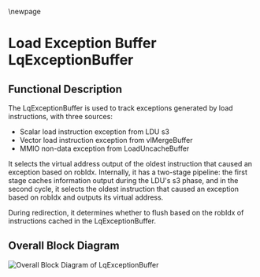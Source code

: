 \newpage
# Load Exception Buffer LqExceptionBuffer

## Functional Description

The LqExceptionBuffer is used to track exceptions generated by load
instructions, with three sources:

* Scalar load instruction exception from LDU s3
* Vector load instruction exception from vlMergeBuffer
* MMIO non-data exception from LoadUncacheBuffer

It selects the virtual address output of the oldest instruction that caused an
exception based on robIdx. Internally, it has a two-stage pipeline: the first
stage caches information output during the LDU's s3 phase, and in the second
cycle, it selects the oldest instruction that caused an exception based on
robIdx and outputs its virtual address.

During redirection, it determines whether to flush based on the robIdx of
instructions cached in the LqExceptionBuffer.

## Overall Block Diagram
<!-- 请使用 svg -->
![Overall Block Diagram of LqExceptionBuffer](./figure/LqExceptionBuffer.svg)
